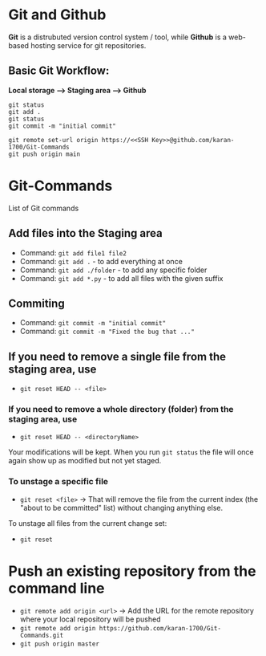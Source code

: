 # Git and Github

**Git** is a distrubuted version control system / tool, while **Github** is a web-based hosting service for git repositories.

## Basic Git Workflow: 
**Local storage -->  Staging area --> Github**
```
git status
git add .
git status
git commit -m "initial commit"

git remote set-url origin https://<<SSH Key>>@github.com/karan-1700/Git-Commands
git push origin main
```

# Git-Commands
List of Git commands

## Add files into the Staging area
- Command: `git add file1 file2`
- Command: `git add .`  - to add everything at once
- Command: `git add ./folder` - to add any specific folder
- Command: `git add *.py`  - to add all files with the given suffix

## Commiting
- Command: `git commit -m "initial commit"`
- Command: `git commit -m "Fixed the bug that ..."`

## If you need to remove a single file from the staging area, use
- `git reset HEAD -- <file>`

### If you need to remove a whole directory (folder) from the staging area, use
- `git reset HEAD -- <directoryName>`

Your modifications will be kept. When you run `git status` the file will once again show up as modified but not yet staged.

### To unstage a specific file

- `git reset <file>` -> That will remove the file from the current index (the "about to be committed" list) without changing anything else. 

To unstage all files from the current change set:
- `git reset`


# Push an existing repository from the command line
- `git remote add origin <url>`  -> Add the URL for the remote repository where your local repository will be pushed
- `git remote add origin https://github.com/karan-1700/Git-Commands.git`
- `git push origin master`



